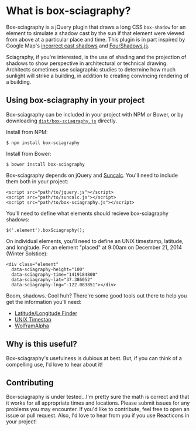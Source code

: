 # What is box-sciagraphy?

Box-sciagraphy is a jQuery plugin that draws a long CSS `box-shadow` for an element to simulate a shadow cast by the sun if that element were viewed from above at a particular place and time. This plugin is in part inspired by Google Map's [incorrect cast shadows](http://littlebigdetails.com/post/102531877124/google-maps-building-shadows-display-accurately) and [FourShadows.js](https://github.com/Gigacore/four-shadows).

Sciagraphy, if you're interested, is the use of shading and the projection of shadows to show perspective in architectural or technical drawing. Architects sometimes use sciagraphic studies to determine how much sunlight will strike a building, in addition to creating convincing rendering of a building.

## Using box-sciagraphy in your project

Box-sciagraphy can be included in your project with NPM or Bower, or by downloading [`dist/box-sciagraphy.js`](https://raw.githubusercontent.com/andrewliebchen/box-sciagraphy/master/dist/box-sciagraphy.js) directly.

Install from NPM:
```
$ npm install box-sciagraphy
```

Install from Bower:
```
$ bower install box-sciagraphy
```

Box-sciagraphy depends on jQuery and [Suncalc](https://github.com/mourner/suncalc). You'll need to include them both in your project:

```
<script src="path/to/jquery.js"></script>
<script src="path/to/suncalc.js"></script>
<script src="path/to/box-sciagraphy.js"></script>
```

You'll need to define what elements should recieve box-sciagraphy shadows:

```
$('.element').boxSciagraphy();
```

On individual elements, you'll need to define an UNIX timestamp, latitude, and longitude. For an element "placed" at 9:00am on December 21, 2014 (Winter Solstice):

```
<div class="element"
  data-sciagraphy-height="100"
  data-sciagraphy-time="1419184800"
  data-sciagraphy-lat="37.386052"
  data-sciagraphy-lng="-122.083851"></div>
```

Boom, shadows. Cool huh? There're some good tools out there to help you get the information you'll need:
* [Latitude/Longitude Finder](http://mynasadata.larc.nasa.gov/latitudelongitude-finder/)
* [UNIX Timestap](http://www.unixtimestamp.com/)
* [WolframAlpha](http://www.wolframalpha.com/)

## Why is this useful?

Box-sciagraphy's usefulness is dubious at best. But, if you can think of a compelling use, I'd love to hear about it!

## Contributing

Box-sciagraphy is under tested...I'm pretty sure the math is correct and that it works for all appropriate times and locations. Please submit issues for any problems you may encounter. If you'd like to contribute, feel free to open an issue or pull request. Also, I'd love to hear from you if you use Reacticons in your project!

